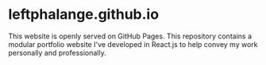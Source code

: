 # leftphalange.github.io

This website is openly served on GitHub Pages. This repository contains a modular portfolio website I've developed in React.js to help convey my work personally and professionally.